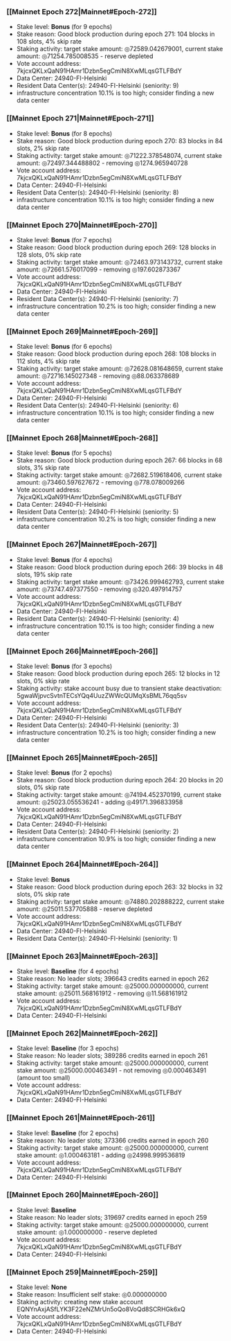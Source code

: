 ### [[Mainnet Epoch 272|Mainnet#Epoch-272]]
* Stake level: **Bonus** (for 9 epochs)
* Stake reason: Good block production during epoch 271: 104 blocks in 108 slots, 4% skip rate
* Staking activity: target stake amount: ◎72589.042679001, current stake amount: ◎71254.785008535 - reserve depleted
* Vote account address: 7kjcxQKLxQaN91HAmr1Dzbn5egCmiN8XwMLqsGTLFBdY
* Data Center: 24940-FI-Helsinki
* Resident Data Center(s): 24940-FI-Helsinki (seniority: 9)
* infrastructure concentration 10.1% is too high; consider finding a new data center
### [[Mainnet Epoch 271|Mainnet#Epoch-271]]
* Stake level: **Bonus** (for 8 epochs)
* Stake reason: Good block production during epoch 270: 83 blocks in 84 slots, 2% skip rate
* Staking activity: target stake amount: ◎71222.378548074, current stake amount: ◎72497.344488802 - removing ◎1274.965940728
* Vote account address: 7kjcxQKLxQaN91HAmr1Dzbn5egCmiN8XwMLqsGTLFBdY
* Data Center: 24940-FI-Helsinki
* Resident Data Center(s): 24940-FI-Helsinki (seniority: 8)
* infrastructure concentration 10.1% is too high; consider finding a new data center
### [[Mainnet Epoch 270|Mainnet#Epoch-270]]
* Stake level: **Bonus** (for 7 epochs)
* Stake reason: Good block production during epoch 269: 128 blocks in 128 slots, 0% skip rate
* Staking activity: target stake amount: ◎72463.973143732, current stake amount: ◎72661.576017099 - removing ◎197.602873367
* Vote account address: 7kjcxQKLxQaN91HAmr1Dzbn5egCmiN8XwMLqsGTLFBdY
* Data Center: 24940-FI-Helsinki
* Resident Data Center(s): 24940-FI-Helsinki (seniority: 7)
* infrastructure concentration 10.2% is too high; consider finding a new data center
### [[Mainnet Epoch 269|Mainnet#Epoch-269]]
* Stake level: **Bonus** (for 6 epochs)
* Stake reason: Good block production during epoch 268: 108 blocks in 112 slots, 4% skip rate
* Staking activity: target stake amount: ◎72628.081648659, current stake amount: ◎72716.145027348 - removing ◎88.063378689
* Vote account address: 7kjcxQKLxQaN91HAmr1Dzbn5egCmiN8XwMLqsGTLFBdY
* Data Center: 24940-FI-Helsinki
* Resident Data Center(s): 24940-FI-Helsinki (seniority: 6)
* infrastructure concentration 10.1% is too high; consider finding a new data center
### [[Mainnet Epoch 268|Mainnet#Epoch-268]]
* Stake level: **Bonus** (for 5 epochs)
* Stake reason: Good block production during epoch 267: 66 blocks in 68 slots, 3% skip rate
* Staking activity: target stake amount: ◎72682.519618406, current stake amount: ◎73460.597627672 - removing ◎778.078009266
* Vote account address: 7kjcxQKLxQaN91HAmr1Dzbn5egCmiN8XwMLqsGTLFBdY
* Data Center: 24940-FI-Helsinki
* Resident Data Center(s): 24940-FI-Helsinki (seniority: 5)
* infrastructure concentration 10.2% is too high; consider finding a new data center
### [[Mainnet Epoch 267|Mainnet#Epoch-267]]
* Stake level: **Bonus** (for 4 epochs)
* Stake reason: Good block production during epoch 266: 39 blocks in 48 slots, 19% skip rate
* Staking activity: target stake amount: ◎73426.999462793, current stake amount: ◎73747.497377550 - removing ◎320.497914757
* Vote account address: 7kjcxQKLxQaN91HAmr1Dzbn5egCmiN8XwMLqsGTLFBdY
* Data Center: 24940-FI-Helsinki
* Resident Data Center(s): 24940-FI-Helsinki (seniority: 4)
* infrastructure concentration 10.1% is too high; consider finding a new data center
### [[Mainnet Epoch 266|Mainnet#Epoch-266]]
* Stake level: **Bonus** (for 3 epochs)
* Stake reason: Good block production during epoch 265: 12 blocks in 12 slots, 0% skip rate
* Staking activity: stake account busy due to transient stake deactivation: 5gwaWjpvcSvtnTECsYQq4UuzZWWcQUMqXsBML76qq5sv
* Vote account address: 7kjcxQKLxQaN91HAmr1Dzbn5egCmiN8XwMLqsGTLFBdY
* Data Center: 24940-FI-Helsinki
* Resident Data Center(s): 24940-FI-Helsinki (seniority: 3)
* infrastructure concentration 10.2% is too high; consider finding a new data center
### [[Mainnet Epoch 265|Mainnet#Epoch-265]]
* Stake level: **Bonus** (for 2 epochs)
* Stake reason: Good block production during epoch 264: 20 blocks in 20 slots, 0% skip rate
* Staking activity: target stake amount: ◎74194.452370199, current stake amount: ◎25023.055536241 - adding ◎49171.396833958
* Vote account address: 7kjcxQKLxQaN91HAmr1Dzbn5egCmiN8XwMLqsGTLFBdY
* Data Center: 24940-FI-Helsinki
* Resident Data Center(s): 24940-FI-Helsinki (seniority: 2)
* infrastructure concentration 10.9% is too high; consider finding a new data center
### [[Mainnet Epoch 264|Mainnet#Epoch-264]]
* Stake level: **Bonus**
* Stake reason: Good block production during epoch 263: 32 blocks in 32 slots, 0% skip rate
* Staking activity: target stake amount: ◎74880.202888222, current stake amount: ◎25011.537705888 - reserve depleted
* Vote account address: 7kjcxQKLxQaN91HAmr1Dzbn5egCmiN8XwMLqsGTLFBdY
* Data Center: 24940-FI-Helsinki
* Resident Data Center(s): 24940-FI-Helsinki (seniority: 1)
### [[Mainnet Epoch 263|Mainnet#Epoch-263]]
* Stake level: **Baseline** (for 4 epochs)
* Stake reason: No leader slots; 396643 credits earned in epoch 262
* Staking activity: target stake amount: ◎25000.000000000, current stake amount: ◎25011.568161912 - removing ◎11.568161912
* Vote account address: 7kjcxQKLxQaN91HAmr1Dzbn5egCmiN8XwMLqsGTLFBdY
* Data Center: 24940-FI-Helsinki
### [[Mainnet Epoch 262|Mainnet#Epoch-262]]
* Stake level: **Baseline** (for 3 epochs)
* Stake reason: No leader slots; 389286 credits earned in epoch 261
* Staking activity: target stake amount: ◎25000.000000000, current stake amount: ◎25000.000463491 - not removing ◎0.000463491 (amount too small)
* Vote account address: 7kjcxQKLxQaN91HAmr1Dzbn5egCmiN8XwMLqsGTLFBdY
* Data Center: 24940-FI-Helsinki
### [[Mainnet Epoch 261|Mainnet#Epoch-261]]
* Stake level: **Baseline** (for 2 epochs)
* Stake reason: No leader slots; 373366 credits earned in epoch 260
* Staking activity: target stake amount: ◎25000.000000000, current stake amount: ◎1.000463181 - adding ◎24998.999536819
* Vote account address: 7kjcxQKLxQaN91HAmr1Dzbn5egCmiN8XwMLqsGTLFBdY
* Data Center: 24940-FI-Helsinki
### [[Mainnet Epoch 260|Mainnet#Epoch-260]]
* Stake level: **Baseline**
* Stake reason: No leader slots; 319697 credits earned in epoch 259
* Staking activity: target stake amount: ◎25000.000000000, current stake amount: ◎1.000000000 - reserve depleted
* Vote account address: 7kjcxQKLxQaN91HAmr1Dzbn5egCmiN8XwMLqsGTLFBdY
* Data Center: 24940-FI-Helsinki
### [[Mainnet Epoch 259|Mainnet#Epoch-259]]
* Stake level: **None**
* Stake reason: Insufficient self stake: ◎0.000000000
* Staking activity: creating new stake account EQNYnAxjASfLYK3F22eNZMrUn5oQo8VoQd8SCRHGk6xQ
* Vote account address: 7kjcxQKLxQaN91HAmr1Dzbn5egCmiN8XwMLqsGTLFBdY
* Data Center: 24940-FI-Helsinki